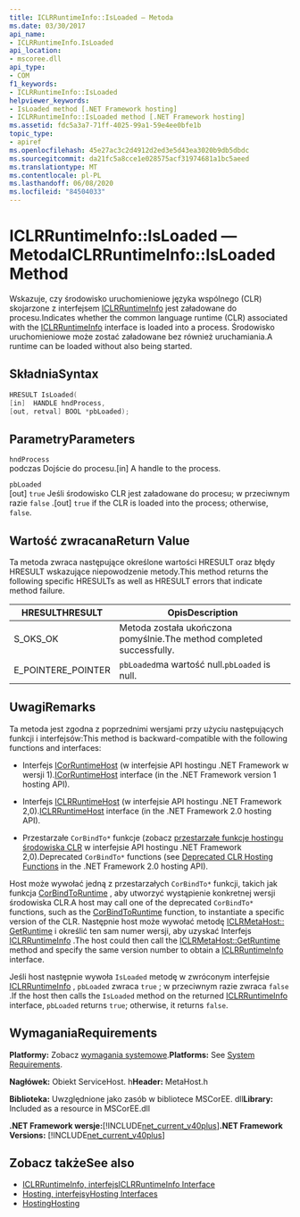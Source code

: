```yaml
---
title: ICLRRuntimeInfo::IsLoaded — Metoda
ms.date: 03/30/2017
api_name:
- ICLRRuntimeInfo.IsLoaded
api_location:
- mscoree.dll
api_type:
- COM
f1_keywords:
- ICLRRuntimeInfo::IsLoaded
helpviewer_keywords:
- IsLoaded method [.NET Framework hosting]
- ICLRRuntimeInfo::IsLoaded method [.NET Framework hosting]
ms.assetid: fdc5a3a7-71ff-4025-99a1-59e4ee0bfe1b
topic_type:
- apiref
ms.openlocfilehash: 45e27ac3c2d4912d2ed3e5d43ea3020b9db5dbdc
ms.sourcegitcommit: da21fc5a8cce1e028575acf31974681a1bc5aeed
ms.translationtype: MT
ms.contentlocale: pl-PL
ms.lasthandoff: 06/08/2020
ms.locfileid: "84504033"
---
```

# <a name="iclrruntimeinfoisloaded-method"></a><span data-ttu-id="e02f3-102">ICLRRuntimeInfo::IsLoaded — Metoda</span><span class="sxs-lookup"><span data-stu-id="e02f3-102">ICLRRuntimeInfo::IsLoaded Method</span></span>
<span data-ttu-id="e02f3-103">Wskazuje, czy środowisko uruchomieniowe języka wspólnego (CLR) skojarzone z interfejsem [ICLRRuntimeInfo](iclrruntimeinfo-interface.md) jest załadowane do procesu.</span><span class="sxs-lookup"><span data-stu-id="e02f3-103">Indicates whether the common language runtime (CLR) associated with the [ICLRRuntimeInfo](iclrruntimeinfo-interface.md) interface is loaded into a process.</span></span> <span data-ttu-id="e02f3-104">Środowisko uruchomieniowe może zostać załadowane bez również uruchamiania.</span><span class="sxs-lookup"><span data-stu-id="e02f3-104">A runtime can be loaded without also being started.</span></span>  
  
## <a name="syntax"></a><span data-ttu-id="e02f3-105">Składnia</span><span class="sxs-lookup"><span data-stu-id="e02f3-105">Syntax</span></span>  
  
```cpp  
HRESULT IsLoaded(  
[in]  HANDLE hndProcess,  
[out, retval] BOOL *pbLoaded);  
```  
  
## <a name="parameters"></a><span data-ttu-id="e02f3-106">Parametry</span><span class="sxs-lookup"><span data-stu-id="e02f3-106">Parameters</span></span>  
 `hndProcess`  
 <span data-ttu-id="e02f3-107">podczas Dojście do procesu.</span><span class="sxs-lookup"><span data-stu-id="e02f3-107">[in] A handle to the process.</span></span>  
  
 `pbLoaded`  
 <span data-ttu-id="e02f3-108">[out] `true` Jeśli środowisko CLR jest załadowane do procesu; w przeciwnym razie `false` .</span><span class="sxs-lookup"><span data-stu-id="e02f3-108">[out] `true` if the CLR is loaded into the process; otherwise, `false`.</span></span>  
  
## <a name="return-value"></a><span data-ttu-id="e02f3-109">Wartość zwracana</span><span class="sxs-lookup"><span data-stu-id="e02f3-109">Return Value</span></span>  
 <span data-ttu-id="e02f3-110">Ta metoda zwraca następujące określone wartości HRESULT oraz błędy HRESULT wskazujące niepowodzenie metody.</span><span class="sxs-lookup"><span data-stu-id="e02f3-110">This method returns the following specific HRESULTs as well as HRESULT errors that indicate method failure.</span></span>  
  
|<span data-ttu-id="e02f3-111">HRESULT</span><span class="sxs-lookup"><span data-stu-id="e02f3-111">HRESULT</span></span>|<span data-ttu-id="e02f3-112">Opis</span><span class="sxs-lookup"><span data-stu-id="e02f3-112">Description</span></span>|  
|-------------|-----------------|  
|<span data-ttu-id="e02f3-113">S_OK</span><span class="sxs-lookup"><span data-stu-id="e02f3-113">S_OK</span></span>|<span data-ttu-id="e02f3-114">Metoda została ukończona pomyślnie.</span><span class="sxs-lookup"><span data-stu-id="e02f3-114">The method completed successfully.</span></span>|  
|<span data-ttu-id="e02f3-115">E_POINTER</span><span class="sxs-lookup"><span data-stu-id="e02f3-115">E_POINTER</span></span>|<span data-ttu-id="e02f3-116">`pbLoaded`ma wartość null.</span><span class="sxs-lookup"><span data-stu-id="e02f3-116">`pbLoaded` is null.</span></span>|  
  
## <a name="remarks"></a><span data-ttu-id="e02f3-117">Uwagi</span><span class="sxs-lookup"><span data-stu-id="e02f3-117">Remarks</span></span>  
 <span data-ttu-id="e02f3-118">Ta metoda jest zgodna z poprzednimi wersjami przy użyciu następujących funkcji i interfejsów:</span><span class="sxs-lookup"><span data-stu-id="e02f3-118">This method is backward-compatible with the following functions and interfaces:</span></span>  
  
- <span data-ttu-id="e02f3-119">Interfejs [ICorRuntimeHost](icorruntimehost-interface.md) (w interfejsie API hostingu .NET Framework w wersji 1).</span><span class="sxs-lookup"><span data-stu-id="e02f3-119">[ICorRuntimeHost](icorruntimehost-interface.md) interface (in the .NET Framework version 1 hosting API).</span></span>  
  
- <span data-ttu-id="e02f3-120">Interfejs [ICLRRuntimeHost](iclrruntimehost-interface.md) (w interfejsie API hostingu .NET Framework 2,0).</span><span class="sxs-lookup"><span data-stu-id="e02f3-120">[ICLRRuntimeHost](iclrruntimehost-interface.md) interface (in the .NET Framework 2.0 hosting API).</span></span>  
  
- <span data-ttu-id="e02f3-121">Przestarzałe `CorBindTo*` funkcje (zobacz [przestarzałe funkcje hostingu środowiska CLR](deprecated-clr-hosting-functions.md) w interfejsie API hostingu .NET Framework 2,0).</span><span class="sxs-lookup"><span data-stu-id="e02f3-121">Deprecated `CorBindTo*` functions (see [Deprecated CLR Hosting Functions](deprecated-clr-hosting-functions.md) in the .NET Framework 2.0 hosting API).</span></span>  
  
 <span data-ttu-id="e02f3-122">Host może wywołać jedną z przestarzałych `CorBindTo*` funkcji, takich jak funkcja [CorBindToRuntime](corbindtoruntime-function.md) , aby utworzyć wystąpienie konkretnej wersji środowiska CLR.</span><span class="sxs-lookup"><span data-stu-id="e02f3-122">A host may call one of the deprecated `CorBindTo*` functions, such as the [CorBindToRuntime](corbindtoruntime-function.md) function, to instantiate a specific version of the CLR.</span></span> <span data-ttu-id="e02f3-123">Następnie host może wywołać metodę [ICLRMetaHost:: GetRuntime](iclrmetahost-getruntime-method.md) i określić ten sam numer wersji, aby uzyskać Interfejs [ICLRRuntimeInfo](iclrruntimeinfo-interface.md) .</span><span class="sxs-lookup"><span data-stu-id="e02f3-123">The host could then call the [ICLRMetaHost::GetRuntime](iclrmetahost-getruntime-method.md) method and specify the same version number to obtain a [ICLRRuntimeInfo](iclrruntimeinfo-interface.md) interface.</span></span>  
  
 <span data-ttu-id="e02f3-124">Jeśli host następnie wywoła `IsLoaded` metodę w zwróconym interfejsie [ICLRRuntimeInfo](iclrruntimeinfo-interface.md) , `pbLoaded` zwraca `true` ; w przeciwnym razie zwraca `false` .</span><span class="sxs-lookup"><span data-stu-id="e02f3-124">If the host then calls the `IsLoaded` method on the returned [ICLRRuntimeInfo](iclrruntimeinfo-interface.md) interface, `pbLoaded` returns `true`; otherwise, it returns `false`.</span></span>  
  
## <a name="requirements"></a><span data-ttu-id="e02f3-125">Wymagania</span><span class="sxs-lookup"><span data-stu-id="e02f3-125">Requirements</span></span>  
 <span data-ttu-id="e02f3-126">**Platformy:** Zobacz [wymagania systemowe](../../get-started/system-requirements.md).</span><span class="sxs-lookup"><span data-stu-id="e02f3-126">**Platforms:** See [System Requirements](../../get-started/system-requirements.md).</span></span>  
  
 <span data-ttu-id="e02f3-127">**Nagłówek:** Obiekt ServiceHost. h</span><span class="sxs-lookup"><span data-stu-id="e02f3-127">**Header:** MetaHost.h</span></span>  
  
 <span data-ttu-id="e02f3-128">**Biblioteka:** Uwzględnione jako zasób w bibliotece MSCorEE. dll</span><span class="sxs-lookup"><span data-stu-id="e02f3-128">**Library:** Included as a resource in MSCorEE.dll</span></span>  
  
 <span data-ttu-id="e02f3-129">**.NET Framework wersje:**[!INCLUDE[net_current_v40plus](../../../../includes/net-current-v40plus-md.md)]</span><span class="sxs-lookup"><span data-stu-id="e02f3-129">**.NET Framework Versions:** [!INCLUDE[net_current_v40plus](../../../../includes/net-current-v40plus-md.md)]</span></span>  
  
## <a name="see-also"></a><span data-ttu-id="e02f3-130">Zobacz także</span><span class="sxs-lookup"><span data-stu-id="e02f3-130">See also</span></span>

- [<span data-ttu-id="e02f3-131">ICLRRuntimeInfo, interfejs</span><span class="sxs-lookup"><span data-stu-id="e02f3-131">ICLRRuntimeInfo Interface</span></span>](iclrruntimeinfo-interface.md)
- [<span data-ttu-id="e02f3-132">Hosting, interfejsy</span><span class="sxs-lookup"><span data-stu-id="e02f3-132">Hosting Interfaces</span></span>](hosting-interfaces.md)
- [<span data-ttu-id="e02f3-133">Hosting</span><span class="sxs-lookup"><span data-stu-id="e02f3-133">Hosting</span></span>](index.md)
